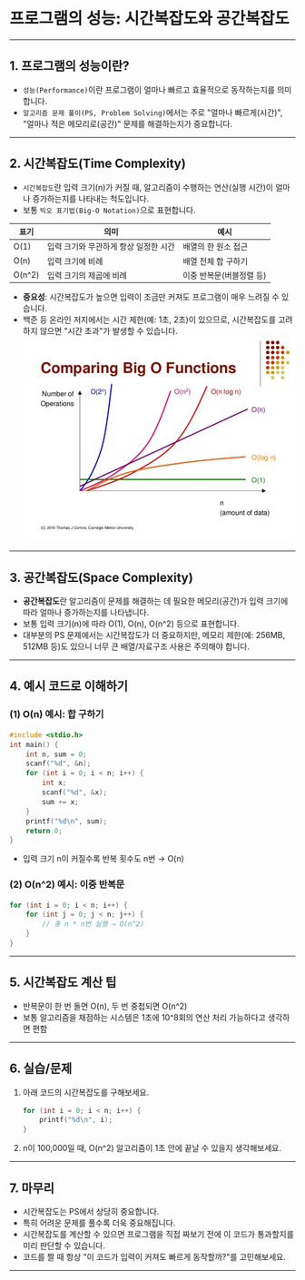 # 프로그램의 성능: 시간복잡도와 공간복잡도

---

## 1. 프로그램의 성능이란?

- `성능(Performance)`이란 프로그램이 얼마나 빠르고 효율적으로 동작하는지를 의미합니다.
- `알고리즘 문제 풀이(PS, Problem Solving)`에서는 주로 "얼마나 빠르게(시간)", "얼마나 적은 메모리로(공간)" 문제를 해결하는지가 중요합니다.

---

## 2. 시간복잡도(Time Complexity)

- `시간복잡도`란 입력 크기(n)가 커질 때, 알고리즘이 수행하는 연산(실행 시간)이 얼마나 증가하는지를 나타내는 척도입니다.
- 보통 `빅오 표기법(Big-O Notation)`으로 표현합니다.

| 표기 | 의미 | 예시 |
|------|------|------|
| O(1) | 입력 크기와 무관하게 항상 일정한 시간 | 배열의 한 원소 접근 |
| O(n) | 입력 크기에 비례 | 배열 전체 합 구하기 |
| O(n^2) | 입력 크기의 제곱에 비례 | 이중 반복문(버블정렬 등) |

- **중요성**: 시간복잡도가 높으면 입력이 조금만 커져도 프로그램이 매우 느려질 수 있습니다.
- 백준 등 온라인 저지에서는 시간 제한(예: 1초, 2초)이 있으므로, 시간복잡도를 고려하지 않으면 "시간 초과"가 발생할 수 있습니다.
![alt text](img/image-2.png)
---

## 3. 공간복잡도(Space Complexity)

- **공간복잡도**란 알고리즘이 문제를 해결하는 데 필요한 메모리(공간)가 입력 크기에 따라 얼마나 증가하는지를 나타냅니다.
- 보통 입력 크기(n)에 따라 O(1), O(n), O(n^2) 등으로 표현합니다.
- 대부분의 PS 문제에서는 시간복잡도가 더 중요하지만, 메모리 제한(예: 256MB, 512MB 등)도 있으니 너무 큰 배열/자료구조 사용은 주의해야 합니다.

---

## 4. 예시 코드로 이해하기

### (1) O(n) 예시: 합 구하기

```c
#include <stdio.h>
int main() {
    int n, sum = 0;
    scanf("%d", &n);
    for (int i = 0; i < n; i++) {
        int x;
        scanf("%d", &x);
        sum += x;
    }
    printf("%d\n", sum);
    return 0;
}
```
- 입력 크기 n이 커질수록 반복 횟수도 n번 → O(n)

### (2) O(n^2) 예시: 이중 반복문

```c
for (int i = 0; i < n; i++) {
    for (int j = 0; j < n; j++) {
        // 총 n * n번 실행 → O(n^2)
    }
}
```

---

## 5. 시간복잡도 계산 팁

- 반복문이 한 번 돌면 O(n), 두 번 중첩되면 O(n^2)
- 보통 알고리즘을 채점하는 시스템은 1초에 10^8회의 연산 처리 가능하다고 생각하면 편함

---

## 6. 실습/문제

1. 아래 코드의 시간복잡도를 구해보세요.
   ```c
   for (int i = 0; i < n; i++) {
       printf("%d\n", i);
   }
   ```
2. n이 100,000일 때, O(n^2) 알고리즘이 1초 안에 끝날 수 있을지 생각해보세요.

---

## 7. 마무리

- 시간복잡도는 PS에서 상당히 중요합니다.
- 특히 어려운 문제를 풀수록 더욱 중요해집니다.
- 시간복잡도를 계산할 수 있으면 프로그램을 직접 짜보기 전에 이 코드가 통과할지를 미리 판단할 수 있습니다.
- 코드를 짤 때 항상 "이 코드가 입력이 커져도 빠르게 동작할까?"를 고민해보세요.

---
